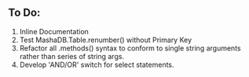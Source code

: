 ## To Do:

1. Inline Documentation
1. Test MashaDB.Table.renumber() without Primary Key
1. Refactor all .methods() syntax to conform to single string arguments rather than series of string args.
1. Develop 'AND/OR' switch for select statements.
